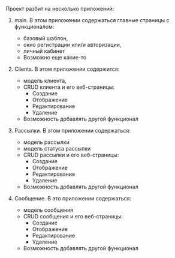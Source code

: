 Проект разбит на несколько приложений:
1. main. В этом приложении содержаться главные страницы с функционалом:
   * базовый шаблон,
   * окно регистрации или/и авторизации,
   * личный кабинет
   * Возможно еще какие-то

2. Clients. В этом приложении содержится: 
   * модель клиента, 
   * CRUD клиента и его веб-страницы:
     * Создание
     * Отображение
     * Редактирование
     * Удаление
   * Возможность добавлять другой функционал

3. Рассылки. В этом приложении содержаться:
   * модель рассылки
   * модель статуса рассылки
   * CRUD рассылки и его веб-страницы:
     * Создание
     * Отображение
     * Редактирование
     * Удаление
   * Возможность добавлять другой функционал

4. Сообщение. В это приложении содержаться:
   * модель сообщения
   * CRUD сообщения и его веб-страницы:
     * Создание
     * Отображение
     * Редактирование
     * Удаление
   * Возможность добавлять другой функционал
